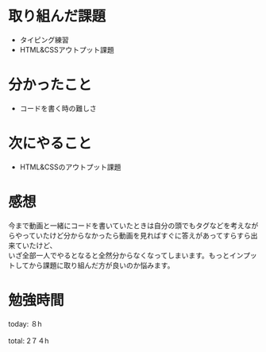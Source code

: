 #  取り組んだ課題
- タイピング練習
- HTML&CSSアウトプット課題

# 分かったこと
- コードを書く時の難しさ
  
# 次にやること
- HTML&CSSのアウトプット課題

# 感想
今まで動画と一緒にコードを書いていたときは自分の頭でもタグなどを考えながらやっていたけど分からなかったら動画を見ればすぐに答えがあってすらすら出来ていたけど、  
いざ全部一人でやるとなると全然分からなくなってしまいます。もっとインプットしてから課題に取り組んだ方が良いのか悩みます。

# 勉強時間
today: ８h

total: 2７４h
